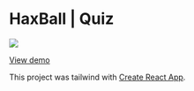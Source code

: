 # HaxBall | Quiz


![](https://imgtr.ee/images/2023/08/13/90225008d8fd5128dee0bd5e1482b821.png)

[View demo](https://haxball-quiz.vercel.app/)

 This project was tailwind with [Create React App](https://github.com/facebook/create-react-app).
